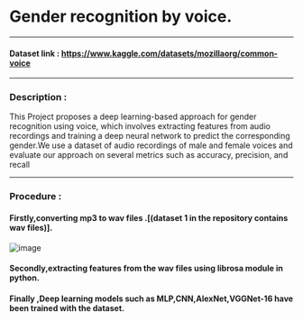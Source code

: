 
# Gender recognition by voice.
----------------------------------------------------------------------------------
#### Dataset link : https://www.kaggle.com/datasets/mozillaorg/common-voice
--------------------------------------------------------------------------------------
### Description : 

This Project proposes a deep learning-based
approach for gender recognition using voice, which 
involves extracting features from audio recordings and
training a deep neural network to predict the corresponding 
gender.We use a dataset of audio recordings of 
male and female voices and evaluate our approach on several metrics such as accuracy, precision, 
and recall
              
-----------------------------------------------------------------------------------------------
### Procedure :

#### Firstly,converting mp3 to wav files .[(dataset 1  in the repository contains wav files)].

![image](https://user-images.githubusercontent.com/91651103/225900277-c2d8e3ba-ee39-46a4-9daa-6b746058b879.png)


#### Secondly,extracting features from the wav files using librosa module in python.

#### Finally ,Deep learning models such as MLP,CNN,AlexNet,VGGNet-16 have been trained with the dataset.

 
